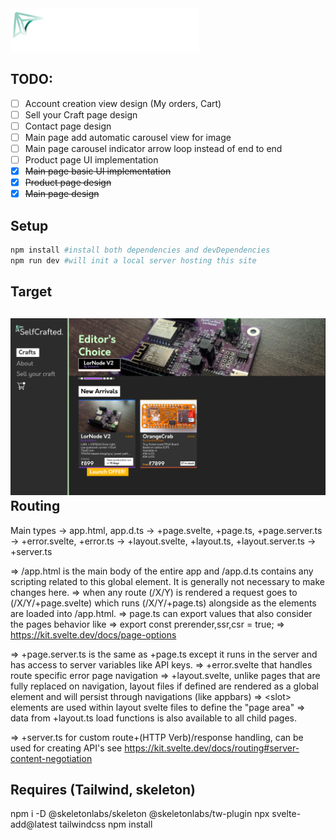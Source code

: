 <img src="src/libs/svg/logo_main.svg" width="60%" alt="Selfcrafted" style="background-color: #0d1117;">

## TODO:
- [ ] Account creation view design (My orders, Cart)
- [ ] Sell your Craft page design
- [ ] Contact page design
- [ ] Main page add automatic carousel view for image
- [ ] Main page carousel indicator arrow loop instead of end to end
- [ ] Product page UI implementation
- [x] ~~Main page basic UI implementation~~
- [x] ~~Product page design~~
- [x] ~~Main page design~~

## Setup

```bash
npm install #install both dependencies and devDependencies
npm run dev #will init a local server hosting this site
```

## Target

![Site Mockup](src/libs/images/target.png)
Routing
-------

Main types
-> app.html, app.d.ts
-> +page.svelte, +page.ts, +page.server.ts
-> +error.svelte, +error.ts
-> +layout.svelte, +layout.ts, +layout.server.ts
-> +server.ts

=> /app.html is the main body of the entire app and /app.d.ts contains any scripting related to this global element. It is generally not necessary to make changes here.
=> when any route (/X/Y) is rendered a request goes to (/X/Y/+page.svelte) which runs (/X/Y/+page.ts) alongside as the elements are loaded into /app.html.
=> page.ts can export values that also consider the pages behavior like
    => export const prerender,ssr,csr = true;
    => <https://kit.svelte.dev/docs/page-options>

=> +page.server.ts is the same as +page.ts except it runs in the server and has access to server variables like API keys.
=> +error.svelte that handles route specific error page navigation
=> +layout.svelte, unlike pages that are fully replaced on navigation, layout files if defined are rendered as a global element and will persist through navigations (like appbars)
    => \<slot></slot> elements are used within layout svelte files to define the "page area"
    => data from +layout.ts load functions is also available to all child pages.

=> +server.ts for custom route+(HTTP Verb)/response handling, can be used for creating API's
    see <https://kit.svelte.dev/docs/routing#server-content-negotiation>



Requires (Tailwind, skeleton)
-----------------------------
npm i -D @skeletonlabs/skeleton @skeletonlabs/tw-plugin
npx svelte-add@latest tailwindcss
npm install